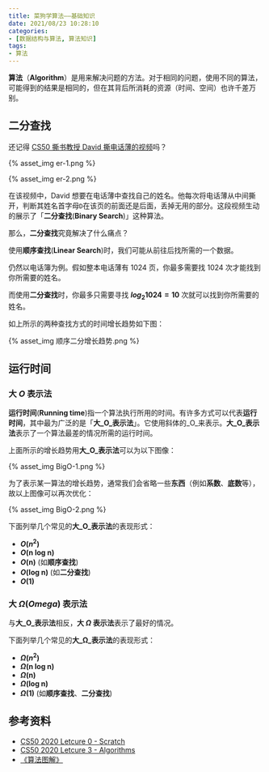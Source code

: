 ```yaml
---
title: 菜狗学算法——基础知识
date: 2021/08/23 10:28:10
categories:
- [数据结构与算法, 算法知识]
tags:
- 算法
---
```


**算法**（**Algorithm**）是用来解决问题的方法。对于相同的问题，使用不同的算法，可能得到的结果是相同的，但在其背后所消耗的资源（时间、空间）也许千差万别。

## 二分查找

还记得 [CS50 撕书教授 David 撕电话薄的视频](https://www.youtube.com/watch?v=YoXxevp1WRQ)吗？

{% asset_img er-1.png %}

{% asset_img er-2.png %}

在该视频中，David 想要在电话薄中查找自己的姓名。他每次将电话薄从中间撕开，判断其姓名首字母`D`在该页的前面还是后面，丢掉无用的部分。这段视频生动的展示了「**二分查找**(**Binary Search**)」这种算法。

那么，**二分查找**究竟解决了什么痛点？

使用**顺序查找**(**Linear Search**)时，我们可能从前往后找所需的一个数据。

仍然以电话簿为例。假如整本电话薄有 1024 页，你最多需要找 1024 次才能找到你所需要的姓名。

而使用**二分查找**时，你最多只需要寻找 **$log_2 1024 = 10$** 次就可以找到你所需要的姓名。

如上所示的两种查找方式的时间增长趋势如下图：

{% asset_img 顺序二分增长趋势.png %}

## 运行时间

### 大 _O_ 表示法

**运行时间**(**Running time**)指一个算法执行所用的时间。有许多方式可以代表**运行时间**，其中最为广泛的是「**大_O_表示法**」。它使用斜体的_O_来表示。**大_O_表示法**表示了一个算法最差的情况所需的运行时间。

上面所示的增长趋势用**大_O_表示法**可以为以下图像：

{% asset_img BigO-1.png %}

为了表示某一算法的增长趋势，通常我们会省略一些**东西**（例如**系数**、**底数**等），故以上图像可以再次优化：

{% asset_img BigO-2.png %}

下面列举几个常见的**大_O_表示法**的表现形式：

- **_O_($n^2$)**
- **_O_(n log n)**
- **_O_(n)** (如**顺序查找**)
- **_O_(log n)** (如**二分查找**)
- **_O_(1)**

### 大 _Ω_(_Omega_) 表示法

与**大_O_表示法**相反，**大 _Ω_ 表示法**表示了最好的情况。

下面列举几个常见的**大_Ω_表示法**的表现形式：

- **_Ω_($n^2$)**
- **_Ω_(n log n)**
- **_Ω_(n)**
- **_Ω_(log n)**
- **_Ω_(1)** (如**顺序查找**、**二分查找**)

## 参考资料

- [CS50 2020 Letcure 0 - Scratch](https://www.youtube.com/watch?v=YoXxevp1WRQ)
- [CS50 2020 Letcure 3 - Algorithms](https://www.youtube.com/watch?v=gR6nycuZKlM)
- [《算法图解》](https://union-click.jd.com/jdc?e=&p=JF8BAMQJK1olXDYCV15YAUIVAF9MRANLAjZbERscSkAJHTdNTwcKBlMdBgABFksUA2oBElkWQl9HCANtFilwXRpyTAN2AVJ7CUQ8Xi8TS2xbXVcZbQcyVF9cC04VBWsBHGslXQEyAjBdCUoWAm4NH1wSbQcyVFlfCUsTB2cPGl4TWTYFVFdtUx55dQRLWCBQCXlcMgM9OHsnAF84K1slXjZAOlpaARhHU2dfHFkTXgNXBgxVXx4QAjwAG1wSXwBRB1tbOEkWAmsB)
